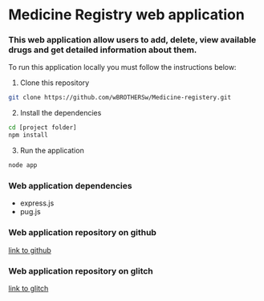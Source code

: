 # Medicine Registry web application

### This web application allow users to add, delete, view available drugs and get detailed information about them.

To run this application locally you must follow the instructions below:

1. Clone this repository
```bash
git clone https://github.com/wBROTHERSw/Medicine-registery.git
```

2. Install the dependencies
```bash
cd [project folder]
npm install
```

3. Run the application
```bash
node app
```

### Web application dependencies
- express.js
- pug.js

### Web application repository on github
[link to github](https://github.com/wBROTHERSw/Medicine-registery.git)

### Web application repository on glitch
[link to glitch](https://fantastic-fluoridated-answer.glitch.me/)
